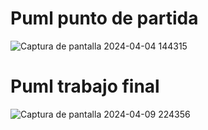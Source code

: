 
# Puml punto de partida
![Captura de pantalla 2024-04-04 144315](https://github.com/pabloocanteroo/23-24-eda2-ep/assets/114483234/eea5ef45-ceb4-415d-8e04-e34e3602db6e)
# Puml trabajo final
![Captura de pantalla 2024-04-09 224356](https://github.com/pabloocanteroo/23-24-eda2-ep/assets/114483234/421ee4f9-fc66-4e37-9861-7505ee9fc105)



